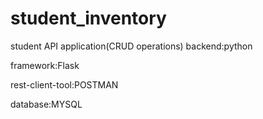 # student_inventory
student API application(CRUD operations)
backend:python

framework:Flask

rest-client-tool:POSTMAN

database:MYSQL
